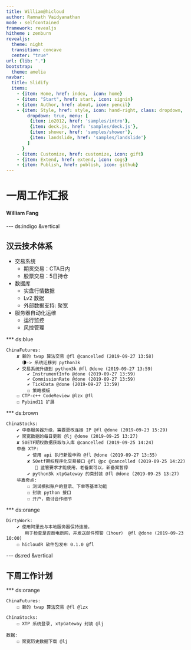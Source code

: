 ```yaml
---
title: William@hicloud
author: Ramnath Vaidyanathan
mode : selfcontained
framework: revealjs
hitheme : zenburn
revealjs:
  theme: night
  transition: concave
  center: "true"
url: {lib: "."}
bootstrap:
  theme: amelia
navbar:
  title: Slidify
  items: 
    - {item: Home, href: index,  icon: home}
    - {item: "Start", href: start, icon: signin}
    - {item: Author, href: about, icon: pencil}
    - {item: Style, href: style, icon: hand-right, class: dropdown, 
        dropdown: true, menu: [
         {item: io2012, href: 'samples/intro'},
         {item: deck.js, href: 'samples/deck.js'},
         {item: shower, href: 'samples/shower'},
         {item: landslide, href: 'samples/landslide'}
        ]
      }
    - {item: Customize, href: customize, icon: gift}
    - {item: Extend, href: extend, icon: cogs}
    - {item: Publish, href: publish, icon: github}
---
```

# 一周工作汇报
#### William Fang

--- ds:indigo &vertical

## 汉云技术体系
- 交易系统
    - 期货交易：CTA日内 
    - 股票交易：5日持仓
- 数据库
    - 实盘行情数据
    - Lv2 数据
    - 外部数据支持: 聚宽
- 服务器自动化运维
    - 运行监控
    - 风控管理

*** ds:blue
```
ChinaFutures:
    ✘ 新的 twap 算法交易 @fl @cancelled (2019-09-27 13:58)
      🌘-> 系统迁移到 python3k
    ✔ 交易系统升级到 python3k @fl @done (2019-09-27 13:59)
        ✔ InstrumentInfo @done (2019-09-27 13:59)
        ✔ CommissionRate @done (2019-09-27 13:59)
        ✔ TickData @done (2019-09-27 13:59)
        ☐ 策略模板
    ☐ CTP-c++ CodeReview @lzx @fl
    ☐ Pybind11 扩展
```

*** ds:brown

```
ChinaStocks:
    ✔ 中泰服务器升级，需要更改连接 IP @fl @done (2019-09-23 15:29)
    ✔ 聚宽数据的每日更新 @lj @done (2019-09-25 13:27)
    ✘ 50ETF期权数据获取与入库 @cancelled (2019-09-25 14:24)
    中泰 XTP:
        ✔ 使用 api 执行新股申购 @fl @done (2019-09-27 13:55)
        ✘ 50etf期权程序化交易接口 @fl @pc @cancelled (2019-09-25 14:22)
           🔕 监管要求才能使用，老备案可以，新备案暂停
        ✔ python3k xtpGateway 的类封装 @fl @done (2019-09-25 13:27)
    华鑫奇点:
        ☐ 测试模拟账户的登录、下单等基本功能
        ☐ 封装 python 接口
        ☐ 开户，商讨合作细节
```

*** ds:orange
```
DirtyWork:
    ✔ 使用阿里云与本地服务器保持连接，
       用于检查是否断电断网，并发送邮件预警（1hour） @fl @done (2019-09-23 10:00)
    ☐ hicloudR 软件包发布 0.1.0 @fl
```

--- ds:red &vertical

## 下周工作计划

*** ds:orange

```
ChinaFutures:
    ☐ 新的 twap 算法交易 @fl @lzx

ChinaStocks:
    ☐ XTP 系统登录, xtpGateway 封装 @lj

数据:
    ☐ 聚宽历史数据下载 @lj
```
